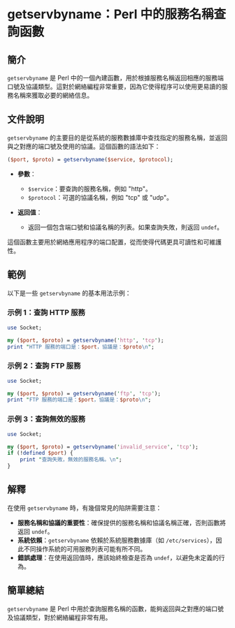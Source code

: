 <!--
Meta Description: # getservbyname：Perl 中的服務名稱查詢函數 ## 簡介 `getservbyname` 是 Perl 中的一個內建函數，用於根據服務名稱返回相應的服務端口號及協議類型。這對於網絡編程非常重要，因為它使得程序可以使用更易讀的服務名稱來獲取必要的網絡信息。 ## 文件說明 `gets...
Meta Keywords: getservbyname, perl, port, proto, http
-->

# getservbyname：Perl 中的服務名稱查詢函數

## 簡介
`getservbyname` 是 Perl 中的一個內建函數，用於根據服務名稱返回相應的服務端口號及協議類型。這對於網絡編程非常重要，因為它使得程序可以使用更易讀的服務名稱來獲取必要的網絡信息。

## 文件說明
`getservbyname` 的主要目的是從系統的服務數據庫中查找指定的服務名稱，並返回與之對應的端口號及使用的協議。這個函數的語法如下：

```perl
($port, $proto) = getservbyname($service, $protocol);
```

- **參數**：
  - `$service`：要查詢的服務名稱，例如 "http"。
  - `$protocol`：可選的協議名稱，例如 "tcp" 或 "udp"。

- **返回值**：
  - 返回一個包含端口號和協議名稱的列表。如果查詢失敗，則返回 `undef`。

這個函數主要用於網絡應用程序的端口配置，從而使得代碼更具可讀性和可維護性。

## 範例
以下是一些 `getservbyname` 的基本用法示例：

### 示例 1：查詢 HTTP 服務
```perl
use Socket;

my ($port, $proto) = getservbyname('http', 'tcp');
print "HTTP 服務的端口是：$port，協議是：$proto\n";
```

### 示例 2：查詢 FTP 服務
```perl
use Socket;

my ($port, $proto) = getservbyname('ftp', 'tcp');
print "FTP 服務的端口是：$port，協議是：$proto\n";
```

### 示例 3：查詢無效的服務
```perl
use Socket;

my ($port, $proto) = getservbyname('invalid_service', 'tcp');
if (!defined $port) {
    print "查詢失敗，無效的服務名稱。\n";
}
```

## 解釋
在使用 `getservbyname` 時，有幾個常見的陷阱需要注意：

- **服務名稱和協議的重要性**：確保提供的服務名稱和協議名稱正確，否則函數將返回 `undef`。
- **系統依賴**：`getservbyname` 依賴於系統服務數據庫（如 `/etc/services`），因此不同操作系統的可用服務列表可能有所不同。
- **錯誤處理**：在使用返回值時，應該始終檢查是否為 `undef`，以避免未定義的行為。

## 簡單總結
`getservbyname` 是 Perl 中用於查詢服務名稱的函數，能夠返回與之對應的端口號及協議類型，對於網絡編程非常有用。
